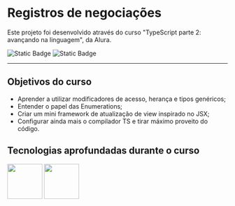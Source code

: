 # Registros de negociações

  Este projeto foi desenvolvido através do curso "TypeScript parte 2: avançando na linguagem", da Alura. 

![Static Badge](https://img.shields.io/badge/Conclu%C3%ADdo-label?style=for-the-badge&label=Status) ![Static Badge](https://img.shields.io/badge/Alura-label?style=for-the-badge&label=Curso&color=%23000080)

<hr>

## Objetivos do curso

* Aprender a utilizar modificadores de acesso, herança e tipos genéricos;
* Entender o papel das Enumerations;
* Criar um mini framework de atualização de view inspirado no JSX;
* Configurar ainda mais o compilador TS e tirar máximo proveito do código.

## Tecnologias aprofundadas durante o curso

<img src="https://cdn.jsdelivr.net/gh/devicons/devicon@latest/icons/javascript/javascript-original.svg" width="80" height="80"/>                <img src="https://cdn.jsdelivr.net/gh/devicons/devicon@latest/icons/typescript/typescript-original.svg" width="80" height="80"/>
